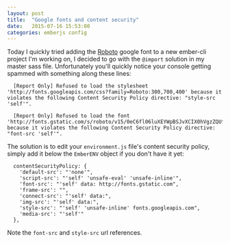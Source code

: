 ```yaml
---
layout: post
title:  "Google fonts and content security"
date:   2015-07-16 15:53:00
categories: emberjs config
---
```


Today I quickly tried adding the [Roboto][roboto] google font to a new ember-cli project I'm working on, I decided to go with the `@import` solution in my master sass file. Unfortunately you'll quickly notice your console getting spammed with something along these lines:

```
  [Report Only] Refused to load the stylesheet 'http://fonts.googleapis.com/css?family=Roboto:300,700,400' because it violates the following Content Security Policy directive: "style-src 'self'".

  [Report Only] Refused to load the font 'http://fonts.gstatic.com/s/roboto/v15/0eC6fl06luXEYWpBSJvXCIX0hVgzZQUfRDuZrPvH3D8.woff2' because it violates the following Content Security Policy directive: "font-src 'self'".
```

The solution is to edit your `environment.js` file's content security policy, simply add it below the `EmberENV` object if you don't have it yet:

```
  contentSecurityPolicy: {
    'default-src': "'none'",
    'script-src': "'self' 'unsafe-eval' 'unsafe-inline'",
    'font-src': "'self' data: http://fonts.gstatic.com",
    'frame-src': "",
    'connect-src': "'self' data:",
    'img-src': "'self' data:",
    'style-src': "'self' 'unsafe-inline' fonts.googleapis.com",
    'media-src': "'self'"
  },
```

Note the `font-src` and `style-src` url references.

[roboto]: https://www.google.com/fonts#UsePlace:use/Collection:Roboto
